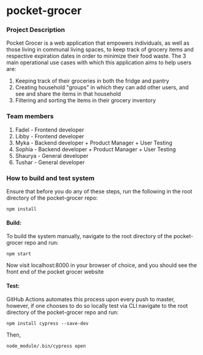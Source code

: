 # pocket-grocer

### Project Description
Pocket Grocer is a web application that empowers individuals, as well as those living in communal living spaces, to keep track of grocery items and respective expiration dates in order to minimize their food waste. The 3 main operational use cases with which this application aims to help users are:
1. Keeping track of their groceries in both the fridge and pantry
2. Creating household "groups" in which they can add other users, and see and share the items in that household
3. Filtering and sorting the items in their grocery inventory

### Team members
1. Fadel - Frontend developer
2. Libby - Frontend developer
3. Myka - Backend developer + Product Manager + User Testing
4. Sophia - Backend developer + Product Manager + User Testing
5. Shaurya - General developer
6. Tushar - General developer

### How to build and test system
Ensure that before you do any of these steps, run the following in the root directory of the pocket-grocer repo:
```
npm install
```
#### Build:
To build the system manually, navigate to the root directory of the pocket-grocer repo and run:
```
npm start
```
Now visit localhost:8000 in your browser of choice, and you should see the front end of the pocket grocer website
#### Test:
GitHub Actions automates this process upon every push to master, however, if one chooses to do so locally test via CLI navigate to the root directory of the pocket-grocer repo and run:
```
npm install cypress --save-dev
```
Then, 
```
node_module/.bin/cypress open
```